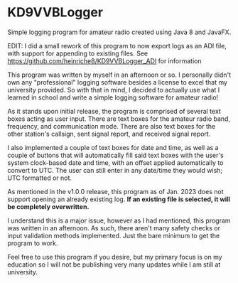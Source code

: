 # KD9VVBLogger
Simple logging program for amateur radio created using Java 8 and JavaFX.

EDIT: I did a small rework of this program to now export logs as an ADI file, with support for appending to existing files. See https://github.com/heinriche8/KD9VVBLogger_ADI for information

This program was written by myself in an afternoon or so. I personally didn't own any "professional" logging software besides a license to excel that my university provided.
So with that in mind, I decided to actually use what I learned in school and write a simple logging software for amateur radio!

As it stands upon initial release, the program is comprised of several text boxes acting as user input. There are text boxes for the amateur radio band, frequency, and
communication mode. There are also text boxes for the other station's callsign, sent signal report, and received signal report.

I also implemented a couple of text boxes for date and time, as well as a couple of buttons that will automatically fill said text boxes with the user's
system clock-based date and time, with an offset applied automatically to convert to UTC. The user can still enter in any date/time they would wish; UTC formatted or not.

As mentioned in the v1.0.0 release, this program as of Jan. 2023 does not support opening an already existing log. 
<b>If an existing file is selected, it will be completely overwritten.</b>

I understand this is a major issue, however as I had mentioned, this program was written in an afternoon. As such, there aren't many safety checks or input validation
methods implemented. Just the bare minimum to get the program to work.

Feel free to use this program if you desire, but my primary focus is on my education so I will not be publishing very many updates while I am still at university.
